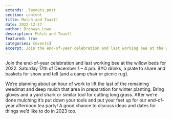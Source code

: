```yaml
---
extends: _layouts.post
section: content
title: Mulch and Toast!
date: 2022-12-17
author: Bronwyn Lowe
description: Mulch and Toast!
featured: true
categories: [events]
excerpt: Join the end-of-year celebration and last working bee at the willow beds for 2022. Saturday 17th of December 1 – 4 pm.
---
```


Join the end-of-year celebration and last working bee at the willow beds for 2022. Saturday 17th of December 1 – 4 pm. BYO drinks, a plate to share and baskets for show and tell (and a camp chair or picnic rug). 

We’re planning about an hour of work to lift the last of the remaining weedmat and deep mulch that area in preparation for winter planting. Bring gloves and a yard shark or similar tool for cutting long grass. After we’re done mulching it’s put down your tools and put your feet up for our end-of-year afternoon tea party! A good chance to discuss ideas and dates for things we’d like to do in 2023 too.
